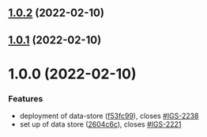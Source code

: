 ## [1.0.2](https://gitlab.com/Cimpress-Technology/MIS/gang-studio/layouts/apis/data-store/compare/v1.0.1...v1.0.2) (2022-02-10)

## [1.0.1](https://gitlab.com/Cimpress-Technology/MIS/gang-studio/layouts/apis/data-store/compare/v1.0.0...v1.0.1) (2022-02-10)

# 1.0.0 (2022-02-10)


### Features

* deployment of data-store ([f53fc99](https://gitlab.com/Cimpress-Technology/MIS/gang-studio/layouts/apis/data-store/commit/f53fc999214e9c9f6da0eb2ecd34fe238c650148)), closes [#IGS-2238](https://gitlab.com/Cimpress-Technology/MIS/gang-studio/layouts/apis/data-store/issues/IGS-2238)
* set up of data store ([2604c6c](https://gitlab.com/Cimpress-Technology/MIS/gang-studio/layouts/apis/data-store/commit/2604c6c0d7dbad1775fd965c0e145cee1b74670e)), closes [#IGS-2221](https://gitlab.com/Cimpress-Technology/MIS/gang-studio/layouts/apis/data-store/issues/IGS-2221)

